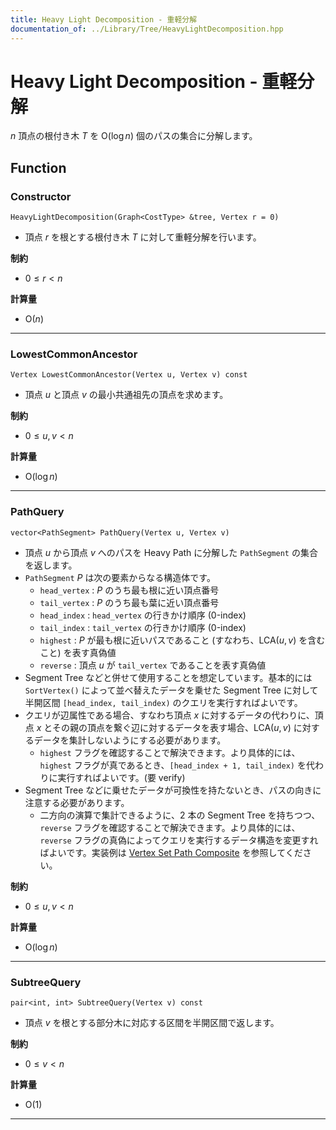 ```yaml
---
title: Heavy Light Decomposition - 重軽分解
documentation_of: ../Library/Tree/HeavyLightDecomposition.hpp
---
```


# Heavy Light Decomposition - 重軽分解

$n$ 頂点の根付き木 $T$ を $\textrm{O}(\log n)$ 個のパスの集合に分解します。

## Function

### Constructor

```
HeavyLightDecomposition(Graph<CostType> &tree, Vertex r = 0)
```

- 頂点 $r$ を根とする根付き木 $T$ に対して重軽分解を行います。

**制約**

- $0 \le r \lt n$

**計算量**

- $\textrm{O}(n)$

---

### LowestCommonAncestor

```
Vertex LowestCommonAncestor(Vertex u, Vertex v) const
```

- 頂点 $u$ と頂点 $v$ の最小共通祖先の頂点を求めます。

**制約**

- $0 \le u, v \lt n$

**計算量**

- $\textrm{O}(\log n)$

---

### PathQuery

```
vector<PathSegment> PathQuery(Vertex u, Vertex v)
```

- 頂点 $u$ から頂点 $v$ へのパスを Heavy Path に分解した `PathSegment` の集合を返します。
- `PathSegment` $P$ は次の要素からなる構造体です。
    - `head_vertex` : $P$ のうち最も根に近い頂点番号
    - `tail_vertex` : $P$ のうち最も葉に近い頂点番号
    - `head_index` : `head_vertex` の行きかけ順序 (0-index)
    - `tail_index` : `tail_vertex` の行きかけ順序 (0-index)
    - `highest` : $P$ が最も根に近いパスであること (すなわち、$\textrm{LCA}(u, v)$ を含むこと) を表す真偽値
    - `reverse` : 頂点 $u$ が `tail_vertex` であることを表す真偽値
- Segment Tree などと併せて使用することを想定しています。基本的には `SortVertex()` によって並べ替えたデータを乗せた Segment Tree に対して半開区間 `[head_index, tail_index)` のクエリを実行すればよいです。
- クエリが辺属性である場合、すなわち頂点 $x$ に対するデータの代わりに、頂点 $x$ とその親の頂点を繋ぐ辺に対するデータを表す場合、$\textrm{LCA}(u, v)$ に対するデータを集計しないようにする必要があります。
    - `highest` フラグを確認することで解決できます。より具体的には、`highest` フラグが真であるとき、`[head_index + 1, tail_index)` を代わりに実行すればよいです。(要 verify)
- Segment Tree などに乗せたデータが可換性を持たないとき、パスの向きに注意する必要があります。
    - 二方向の演算で集計できるように、$2$ 本の Segment Tree を持ちつつ、`reverse` フラグを確認することで解決できます。より具体的には、`reverse` フラグの真偽によってクエリを実行するデータ構造を変更すればよいです。実装例は [Vertex Set Path Composite](https://k-yoshizawa.github.io/Procon/verify/LC-VertexSetPathComposite.test.cpp) を参照してください。

**制約**

- $0 \le u, v \lt n$

**計算量**

- $\textrm{O}(\log n)$

---

### SubtreeQuery

```
pair<int, int> SubtreeQuery(Vertex v) const
```

- 頂点 $v$ を根とする部分木に対応する区間を半開区間で返します。

**制約**

- $0 \le v \lt n$

**計算量**

- $\textrm{O}(1)$

---

